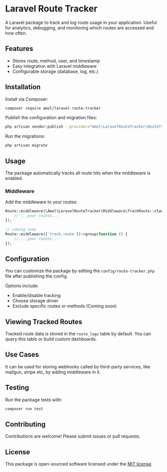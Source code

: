 # Laravel Route Tracker

A Laravel package to track and log route usage in your application. Useful for analytics, debugging, and monitoring which routes are accessed and how often.

## Features

- Stores route, method, user, and timestamp
- Easy integration with Laravel middleware
- Configurable storage (database, log, etc.)

## Installation

Install via Composer:

```bash
composer require amol/laravel-route-tracker
```

Publish the configuration and migration files:

```bash
php artisan vendor:publish --provider="Amol\LaravelRouteTracker\RouteTrackerProvider"
```

Run the migrations:

```bash
php artisan migrate
```

## Usage

The package automatically tracks all route hits when the middleware is enabled.

### Middleware

Add the middleware to your routes:

```php
Route::middleware(\Amol\LaravelRouteTracker\Middleware\TrackRoute::class)->group(function () {
    // ...your routes...
});
```

```php
// coming soon
Route::middleware(['track.route'])->group(function () {
    // ...your routes...
});
```

## Configuration

You can customize the package by editing the `config/route-tracker.php` file after publishing the config.

Options include:

- Enable/disable tracking
- Choose storage driver
- Exclude specific routes or methods (Coming soon)

## Viewing Tracked Routes

Tracked route data is stored in the `route_logs` table by default. You can query this table or build custom dashboards.

## Use Cases

It can be used for storing webhooks called by third-party services, like mailgun, stripe etc, by adding middleware in it.

## Testing

Run the package tests with:

```bash
composer run test
```

## Contributing

Contributions are welcome! Please submit issues or pull requests.

## License

This package is open-sourced software licensed under the [MIT license](LICENSE).